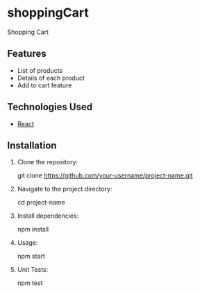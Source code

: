 
# shoppingCart

  Shopping Cart 

## Features

  - List of products
  - Details of each product
  - Add to cart feature

## Technologies Used

  - [React](https://reactjs.org/)

## Installation

1. Clone the repository:

   git clone https://github.com/your-username/project-name.git
   
2. Navigate to the project directory:

   cd project-name

4. Install dependencies:

   npm install

5. Usage:

   npm start

7. Unit Tests:

   npm test


